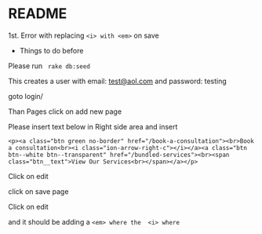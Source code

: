 # README

1st. Error with replacing ```<i> with <em>``` on save

* Things to do before

Please run ``` rake db:seed```

This creates a user with email: test@aol.com and password: testing

goto login/

Than Pages click on add new page

Please insert text below in Right side area and insert

```<p><a class="btn green no-border" href="/book-a-consultation"><br>Book a consultation<br><i class="ion-arrow-right-c"></i></a><a class="btn btn--white btn--transparent" href="/bundled-services"><br><span class="btn__text">View Our Services<br></span></a></p>```

Click on edit

click on save page

Click on edit

and it should be adding a ```<em> where the  <i> where```

